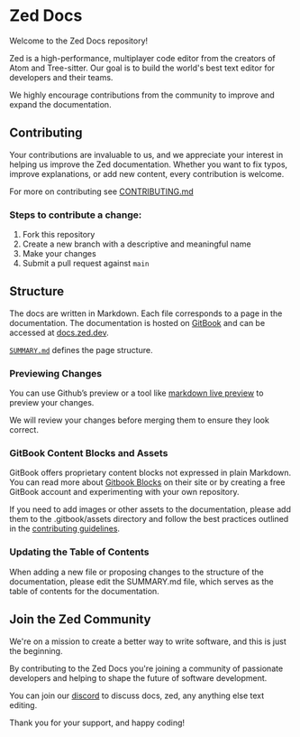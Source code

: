 # Zed Docs

Welcome to the Zed Docs repository!

Zed is a high-performance, multiplayer code editor from the creators of Atom and Tree-sitter. Our goal is to build the world's best text editor for developers and their teams.

We highly encourage contributions from the community to improve and expand the documentation.

## Contributing

Your contributions are invaluable to us, and we appreciate your interest in helping us improve the Zed documentation. Whether you want to fix typos, improve explanations, or add new content, every contribution is welcome.

For more on contributing see [CONTRIBUTING.md](https://github.com/zed-industries/docs/blob/main/CONTRIBUTING.md)

### Steps to contribute a change:

1. Fork this repository
2. Create a new branch with a descriptive and meaningful name
3. Make your changes
4. Submit a pull request against `main`

## Structure

The docs are written in Markdown. Each file corresponds to a page in the documentation. The documentation is hosted on [GitBook](https://www.gitbook.com/) and can be accessed at [docs.zed.dev](https://docs.zed.dev/general/readme).

[`SUMMARY.md`](https://github.com/zed-industries/docs/blob/main/SUMMARY.md) defines the page structure.

### Previewing Changes

You can use Github’s preview or a tool like [markdown live preview](https://markdownlivepreview.com/) to preview your changes.

We will review your changes before merging them to ensure they look correct.

### GitBook Content Blocks and Assets

GitBook offers proprietary content blocks not expressed in plain Markdown. You can read more about [Gitbook Blocks](https://docs.gitbook.com/content-creation/blocks) on their site or by creating a free GitBook account and experimenting with your own repository.

If you need to add images or other assets to the documentation, please add them to the .gitbook/assets directory and follow the best practices outlined in the [contributing guidelines](https://github.com/zed-industries/docs/blob/main/CONTRIBUTING.md).

### Updating the Table of Contents

When adding a new file or proposing changes to the structure of the documentation, please edit the SUMMARY.md file, which serves as the table of contents for the documentation.

## Join the Zed Community

We're on a mission to create a better way to write software, and this is just the beginning.

By contributing to the Zed Docs you're joining a community of passionate developers and helping to shape the future of software development.

You can join our [discord](https://discord.gg/SSD9eJrn6s) to discuss docs, zed, any anything else text editing.

Thank you for your support, and happy coding!
